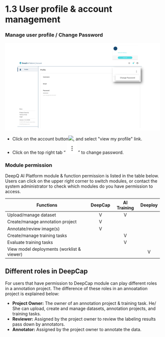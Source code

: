 # 1.3 User profile & account management

### **Manage user profile / Change Password**

![](../.gitbook/assets/account-management.png)

* Click on the account button![](../.gitbook/assets/con\_icon-1.png), and select "view my profile" link.
* Click on the top right tab “ ![](../.gitbook/assets/con-icon-22.png) ” to change password.

### Module permission

DeepQ AI Platform module & function permission is listed in the table below. Users can click on the upper right corner to switch modules, or contact the system administrator to check which modules do you have permission to access.

| Functions                                  | DeepCap | AI Training | Deeploy |
| ------------------------------------------ | :-----: | :---------: | :-----: |
| Upload/manage dataset                      |    V    |      V      |         |
| Create/manage annotation project           |    V    |             |         |
| Annotate/review image(s)                   |    V    |             |         |
| Create/manage training tasks               |         |      V      |         |
| Evaluate training tasks                    |         |      V      |         |
| View model deployments (worklist & viewer) |         |             |    V    |

## Different roles in DeepCap

For users that have permission to DeepCap module can play different roles in a annotation project. The difference of these roles in an annoatation project is explained below:

* **Project Owner:** The owner of an annotation project & training task. He/ She can upload, create and manage datasets, annotation projects, and training tasks.
* **Reviewer:** Assigned by the project owner to review the labeling results pass down by annotators.
* **Annotator:** Assigned by the project owner to annotate the data.
